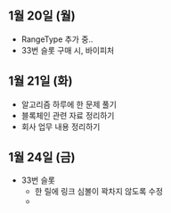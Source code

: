 
## 1월 20일 (월)

- RangeType 추가 중..
- 33번 슬롯 구매 시, 바이피처 


## 1월 21일 (화)

- 알고리즘 하루에 한 문제 풀기
- 블록체인 관련 자료 정리하기
- 회사 업무 내용 정리하기


## 1월 24일 (금)

- 33번 슬롯
	- 한 릴에 링크 심볼이 꽉차지 않도록 수정
	- 